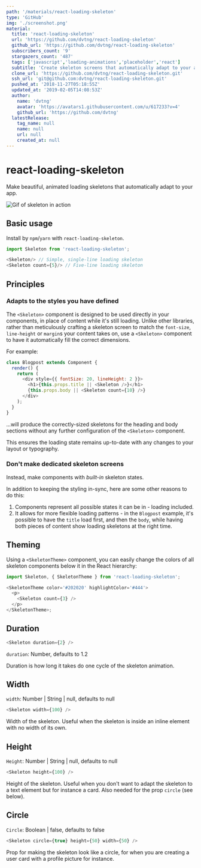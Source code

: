 ```yaml
---
path: '/materials/react-loading-skeleton'
type: 'GitHub'
img: './screenshot.png'
material:
  title: 'react-loading-skeleton'
  url: 'https://github.com/dvtng/react-loading-skeleton'
  github_url: 'https://github.com/dvtng/react-loading-skeleton'
  subscribers_count: '9'
  stargazers_count: '487'
  tags: ['javascript','loading-animations','placeholder','react']
  subtitle: 'Create skeleton screens that automatically adapt to your app!'
  clone_url: 'https://github.com/dvtng/react-loading-skeleton.git'
  ssh_url: 'git@github.com:dvtng/react-loading-skeleton.git'
  pushed_at: '2018-11-27T05:18:55Z'
  updated_at: '2019-02-05T14:08:53Z'
  author:
    name: 'dvtng'
    avatar: 'https://avatars1.githubusercontent.com/u/617233?v=4'
    github_url: 'https://github.com/dvtng'
  latestRelease:
    tag_name: null
    name: null
    url: null
    created_at: null
---
```

# react-loading-skeleton

Make beautiful, animated loading skeletons that automatically adapt to your app.

![Gif of skeleton in action](https://media.giphy.com/media/l0Iyk4bAAjac3AU2k/giphy.gif)

## Basic usage

Install by `npm`/`yarn` with `react-loading-skeleton`.

```javascript
import Skeleton from 'react-loading-skeleton';

<Skeleton/> // Simple, single-line loading skeleton
<Skeleton count={5}/> // Five-line loading skeleton
```

## Principles

### Adapts to the styles you have defined

The `<Skeleton>` component is designed to be used directly in your components,
in place of content while it's still loading.
Unlike other libraries, rather than meticulously crafting a skeleton screen to
match the `font-size`, `line-height` or `margin`s your content takes on,
use a `<Skeleton>` component to have it automatically fill the correct dimensions.

For example:

```javascript
class Blogpost extends Component {
  render() {
    return (
      <div style={{ fontSize: 20, lineHeight: 2 }}>
        <h1>{this.props.title || <Skeleton />}</h1>
        {this.props.body || <Skeleton count={10} />}
      </div>
    );
  }
}
```

...will produce the correctly-sized skeletons for the heading and body sections
without any further configuration of the `<Skeleton>` component.

This ensures the loading state remains up-to-date with any changes
to your layout or typography.

### Don't make dedicated skeleton screens

Instead, make components with _built-in_ skeleton states.

In addition to keeping the styling in-sync, here are some other reasons to do this:

1.  Components represent all possible states it can be in - loading included.
1.  It allows for more flexible loading patterns - in the `Blogpost` example, it's possible to have the `title` load first, and then the `body`, while having both pieces of content show loading skeletons at the right time.

## Theming

Using a `<SkeletonTheme>` component, you can easily change the colors of all
skeleton components below it in the React hierarchy:

```javascript
import Skeleton, { SkeletonTheme } from 'react-loading-skeleton';

<SkeletonTheme color='#202020' highlightColor='#444'>
  <p>
    <Skeleton count={3} />
  </p>
</SkeletonTheme>;
```

## Duration

```javascript
<Skeleton duration={2} />
```

`duration`: Number, defaults to 1.2

Duration is how long it takes do one cycle of the skeleton animation.

## Width

`width`: Number | String | null, defaults to null

```javascript
<Skeleton width={100} />
```

Width of the skeleton. Useful when the skeleton is inside an inline element with
no width of its own.

## Height

`Height`: Number | String | null, defaults to null

```javascript
<Skeleton height={100} />
```

Height of the skeleton. Useful when you don't want to adapt the skeleton to a text element but for instance
a card. Also needed for the prop `circle` (see below).

## Circle

`Circle`: Boolean | false, defaults to false

```javascript
<Skeleton circle={true} height={50} width={50} />
```

Prop for making the skeleton look like a circle, for when you are creating a user card with a profile picture for instance.
